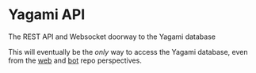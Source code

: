 # Yagami API
The REST API and Websocket doorway to the Yagami database

This will eventually be the *only* way to access the Yagami database, even from the [web](https://github.com/clxxiii/yagami-web) and [bot](https://github.com/clxxiii/yagami) repo perspectives.
